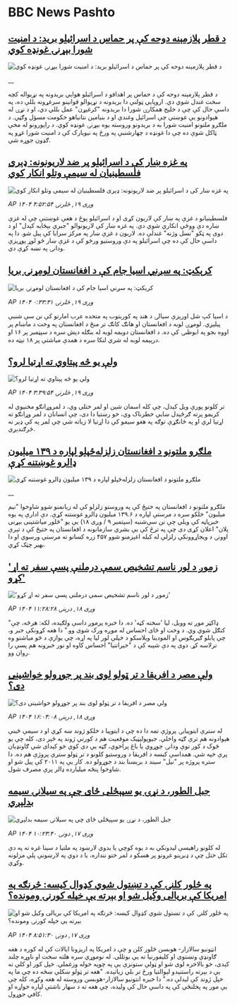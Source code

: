 # BBC News Pashto## [د قطر پلازمېنه دوحه کې پر حماس د اسرائیلو برید: د امنیت شورا بېړنۍ غونډه کوي](https://www.bbc.co.uk/pashto/live/cy4r7wy2wm4t?at_medium=RSS&at_campaign=rss?at_campaign=githubrss)![د قطر پلازمېنه دوحه کې پر حماس د اسرائیلو برید: د امنیت شورا بېړنۍ غونډه کوي](https://ichef.bbci.co.uk/ace/standard/240/cpsprodpb/6a3a/live/229af7f0-8d8a-11f0-9cf6-cbf3e73ce2b9.jpg)__د قطر پلازمېنه دوحه کې د حماس پر اهدافو د اسرائيلو هوايي بریدونه په نړیواله کچه سخت غندل شوي دي. اروپايي ټولنې دا بریدونه د نړیوالو قوانینو سرغړونه بللې ده، په داسې حال کې چې د خلیج همکارۍ شورا دا بریدونه "کرغېړن" عمل بللي دي، او د نړۍ له هېوادونو یې غوښتي چې اسرائیل وغندي او د بنیامین نتانیاهو حکومت مسؤل وګڼي. د ملګرو ملتونو امنیت شورا به د بریدونو وروسته یوه بېړنۍ غونډه کوي. د راپورونو له مخې ټاکل شوې ده چې دا غونډه د چهارشنبې په ورځ په نیویارک کې د امنیت شورا غړو په ګډون جوړه شي.## [په غزه ښار کې د اسرائيلو پر ضد لاریونونه: ډېری فلسطينيان له سیمې وتلو انکار کوي](https://www.bbc.com/pashto/articles/c62nw73wzn1o?at_medium=RSS&at_campaign=rss?at_campaign=githubrss)![په غزه ښار کې د اسرائيلو پر ضد لاریونونه: ډېری فلسطينيان له سیمې وتلو انکار کوي](https://ichef.bbci.co.uk/ace/ws/240/cpsprodpb/85a5/live/debac920-8e01-11f0-9cf6-cbf3e73ce2b9.jpg)_AP ۱۴۰۴ وږی ۱۹, څلرنۍ ۴:۵۲:۵۴_فلسطينيانو د غزې په ښار کې لاریون کړی او د اسرائیلو پوځ د هغې غوښتنې چې له غزې ښاره دې ووځي انکاري شوي دي. په غزه ښار کې لاریونوالو "جبري بېځايه کېدل" او د دوی په ټکو "نسل وژنه" غندلې ده. لاريون د غزې ښار په مرکز سرايا کې پيل شو. دا په داسې حال کې ده چې اسرائيلو په دې وروستيو ورځو کې د غزې ښار څو لوړ پوړيزې ودانۍ په نښه کړې دي.## [کرېکټ: په سږني اسيا جام کې د افغانستان لومړنۍ بريا](https://www.bbc.com/pashto/articles/cy503eekn15o?at_medium=RSS&at_campaign=rss?at_campaign=githubrss)![کرېکټ: په سږني اسيا جام کې د افغانستان لومړنۍ بريا](https://ichef.bbci.co.uk/ace/ws/240/cpsprodpb/ca62/live/0193ce70-8dbb-11f0-84c8-99de564f0440.jpg)_AP ۱۴۰۴ وږی ۱۹, څلرنۍ ۰:۳۳:۳۱_د اسيا کپ شل اوريزې سيالۍ د هند په کوربتوب په متحده عرب امارتو کې نن سې شنبې پيلېږي. لومړۍ لوبه د افغانستان او هانګ کانګ تر منځ د افغانستان په وخت د ماښام پر اووه بجو په ابوظبۍ کې ده. د افغانستان دويمه لوبه له بنګله دېش سره د سپټمبر پر ۱۶ او درېيمه لوبه له شري لنکا سره د همدې مياشتې پر ۱۸ نېټه ده.## [ولې یو څه پېتاوي ته اړتیا لرو؟](https://www.bbc.com/pashto/articles/cy70dgzz3xmo?at_medium=RSS&at_campaign=rss?at_campaign=githubrss)![ولې یو څه پېتاوي ته اړتیا لرو؟](https://ichef.bbci.co.uk/ace/ws/240/cpsprodpb/d2a4/live/c6137720-0fbf-11f0-ac9f-c37d6fd89579.jpg)_AP ۱۴۰۴ وږی ۱۹, څلرنۍ ۳:۳۹:۵۴_تر کلونو پورې ویل کېدل، چې کله اسمان شین او لمر ختلی وي، د لمروړانګو مخنیوي له کریمو پرته ګرځېدل ښايي خطرناک وي، خو رښتیا دا دی، چې انسانان د لمر وړانګو ته اړتیا لري او په ځانګړې توګه په هغو سیمو کې دا اړتیا لا زیاته شي چې لمر په کې ډېر نه څرګندېږي.## [ملګرو ملتونو د افغانستان زلزله‌ځپلو لپاره د ۱۳۹ میلیون ډالرو غوښتنه کړې](https://www.bbc.co.uk/pashto/live/cx290ew8lq8t?at_medium=RSS&at_campaign=rss?at_campaign=githubrss)![ملګرو ملتونو د افغانستان زلزله‌ځپلو لپاره د ۱۳۹ میلیون ډالرو غوښتنه کړې](https://ichef.bbci.co.uk/ace/standard/240/cpsprodpb/6d34/live/6c854810-8d8b-11f0-957d-3528fcc4a645.jpg)__ملګرو ملتونو د افغانستان په ختیځ کې په وروستو زلزلو کې له زیانمنو شوو شاوخوا "نیم میلیون" خلکو سره د مرستې لپاره د ۱۳۹.۶ میلیون ډالرو غوښتنه کړې. 
دې ادارې په یوه خبرپاڼه کې ویلي چې نن سې‌شنبه (سپتمبر ۹ / وږی ۱۸) یې یو "څلور میاشتېنی بېړنی پلان" اعلان کړی دی چې په ترڅ کې یې بشري سازمانونه د افغانستان په ختيځ کې د تېرې اوونۍ د ویجاړوونکې زلزلې له کبله اغېزمنو شوو ۴۵۷ زره کسانو ته مرستې ورسوي او دا بهیر چټک کړي.## ['زموږ د لور ناسم تشخیص سمې درملنې پسې سفر ته اړ کړو'](https://www.bbc.com/pashto/articles/cedvy71z6jyo?at_medium=RSS&at_campaign=rss?at_campaign=githubrss)!['زموږ د لور ناسم تشخیص سمې درملنې پسې سفر ته اړ کړو'](https://ichef.bbci.co.uk/ace/ws/240/cpsprodpb/0620/live/20860bc0-72dd-11f0-8dbd-f3d32ebd3327.jpg)_AP ۱۴۰۴ وږی ۱۸, درېنۍ ۱۱:۲۸:۲۸_"ډاکټر موږ ته وویل، لیا 'سخته کڼه' ده. دا خبره پرموږ داسې ولګېده، لکه: هرڅه، چې کنګل شوي وي. د وخت او ځای احساس له موږه ورک شوی وو."
دا هغه کړونکی خبر و، چې پابلو ګیریګوس او المودینا ویلاسکو د خپلې لور لیا په اړه، چې یوازې د څو میاشتو وه ترلاسه کړ.
دوی په دې شېبه کې د "حیرانتیا" احساس کاوه او نور خبرونه هم پسې را روان وو.## [ولې مصر د افریقا د تر ټولو لوی بند پر جوړولو خواشینی دی؟](https://www.bbc.com/pashto/articles/cy9nq4009l2o?at_medium=RSS&at_campaign=rss?at_campaign=githubrss)![ولې مصر د افریقا د تر ټولو لوی بند پر جوړولو خواشینی دی؟](https://ichef.bbci.co.uk/ace/ws/240/cpsprodpb/6543/live/5fbe3060-8cbe-11f0-b391-6936825093bd.jpg)_AP ۱۴۰۴ وږی ۱۸, درېنۍ ۱۶:۰۴:۰۸_له سترې ایتوپیايۍ پروژې تمه دا ده چې د ایتوپیا د خلکو ژوند ښه کړي او د سیمې ځینې هېوادونه هم ترې ګټه واخلي. جیوپولېټیک موقعیت هم د کورني ژوند په څېر دی، کله چې یو څوک د کور نوې ودانۍ جوړوي یا باغ پراخوي، ګټه یې دی کوي خو کېدای شي ګاونډیان پرې خپه شي. همداسې کیسه د افریقا د وروستیو کلونو د تر ټولو سترې پروژې هم ده. دا ستره پروژه پر "نیل" سیند د برېښنا بند د جوړولو ده. کار یې په ۲۰۱۱ کې پیل شو او شاوخوا پنځه میلیارده ډالر پرې مصرف شول.## [جبل الطور، د نړۍ یو سپېڅلی ځای چې په سیلانۍ سیمه بدلېږي](https://www.bbc.com/pashto/articles/cx2nd1xq5djo?at_medium=RSS&at_campaign=rss?at_campaign=githubrss)![جبل الطور، د نړۍ یو سپېڅلی ځای چې په سیلانۍ سیمه بدلېږي](https://ichef.bbci.co.uk/ace/ws/240/cpsprodpb/cda7/live/e6f6ba70-88db-11f0-9cf6-cbf3e73ce2b9.jpg)_AP ۱۴۰۴ وږی ۱۷, دونۍ ۱۰:۲۳:۴۰_له کلونو راهیسې لیدونکي به د یوه کوچي یا بدوي لارښود په ملتیا د سينا غره ته په دې تکل ختل چې د ډبرینو غرونو پر هسکو د لمر ختو ننداره، یا د دوي په لارښونې پلي مزلونه وکړي.## [په څلور کلنۍ کې د تښتول شوي کډوال کيسه: څرنګه په امریکا کې بريالی وکيل شو او بېرته یې خپله کورنۍ ومونده؟](https://www.bbc.com/pashto/articles/c5yg5ex2891o?at_medium=RSS&at_campaign=rss?at_campaign=githubrss)![په څلور کلنۍ کې د تښتول شوي کډوال کيسه: څرنګه په امریکا کې بريالی وکيل شو او بېرته یې خپله کورنۍ ومونده؟](https://ichef.bbci.co.uk/ace/ws/240/cpsprodpb/cfde/live/31189d50-8af6-11f0-b391-6936825093bd.jpg)_AP ۱۴۰۴ وږی ۱۷, دونۍ ۸:۵۱:۳۰_انټونیو سالازار- هوبسن څلور کلن و چې د امریکا په اریزونا ایالات کې له کوره د هغه ګاونډي وتښتوی او کلیفورنیا ته یې بوتللی. له نوموړي سره هلته سخت او ناوړه چلند کېدی، خو بالاخره لوی شو او ټولې ستونزې یې په چوپه خوله وزغملي. خپل کور او کلي ته یې د بېرته راستنېدو لېوالتیا ورځ تر بلي زیاتېده.
"هغه تر ټولو ښکلې ښځه ده چې ما په خپل ژوند کې لیدلې ده."
دا خبره انتونیو سالازار-هوبسن وروسته له هغه وکړه، کله چې یې مور په پخلنځي کې په داسې حال کې ولیده، چې هغه ته د سهار ناشتې لپاره خواړه او کافي جوړول.